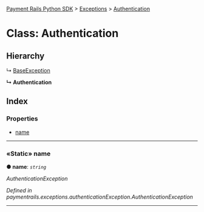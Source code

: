 [Payment Rails Python SDK](../README.md) > [Exceptions](../packages/exceptions.md) > [Authentication](../classes/exceptions.authentication.md)



# Class: Authentication

## Hierarchy


↳  [BaseException](exceptions.baseexception.md)

**↳ Authentication**







## Index

### Properties

* [name](exceptions.authentication.md#name)

---


<a id="name"></a>

### «Static» name

**●  name**:  *`string`* 

*AuthenticationException*

*Defined in paymentrails.exceptions.authenticationException.AuthenticationException*



___

